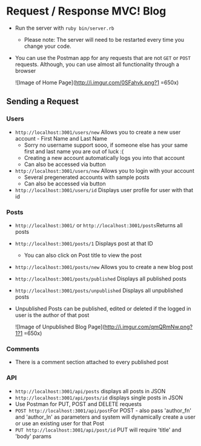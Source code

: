 # Request / Response MVC! Blog


* Run the server with `ruby bin/server.rb`
  * Please note: The server will need to be restarted every time you change your code.

* You can use the Postman app for any requests that are not `GET` or `POST` requests. Although, you can use almost all functionality through a browser


	![Image of Home Page](http://i.imgur.com/0SFahvk.png?1 =650x)



## Sending a Request
### Users
* `http://localhost:3001/users/new` Allows you to create a new user account - First Name and Last Name
	* Sorry no username support sooo, if someone else has your same first and last name you are out of luck :(
	* Creating a new account automatically logs you into that account
	* Can also be accessed via button
* `http://localhost:3001/users/new`  Allows you to login with your account
	* Several pregenerated accounts with sample posts
	* Can also be accessed via button
* `http://localhost:3001/users/id` Displays user profile for user with that id

### Posts
* `http://localhost:3001/` or `http://localhost:3001/posts`Returns all posts
* `http://localhost:3001/posts/1` Displays post at that ID
	* You can also click on Post title to view the post

* `http://localhost:3001/posts/new` Allows you to create a new blog post
* `http://localhost:3001/posts/published` Displays all published posts
* `http://localhost:3001/posts/unpublished` Displays all unpublished posts
* Unpublished Posts can be published, edited or deleted if the logged in user is the author of that post

	![Image of Unpublished Blog Page](http://i.imgur.com/qmQRmNw.png?1?1 =650x)



### Comments
* There is a comment section attached to every published post

### API
* `http://localhost:3001/api/posts` displays all posts in JSON
* `http://localhost:3001/api/posts/id` displays single posts in JSON
* Use Postman for PUT, POST and DELETE requests
* `POST http://localhost:3001/api/post`For POST - also pass 'author_fn' and 'author_ln' as parameters and system will dynamically create a user or use an existing user for that Post
* `PUT http://localhost:3001/api/post/id` PUT will require 'title' and 'body' params
